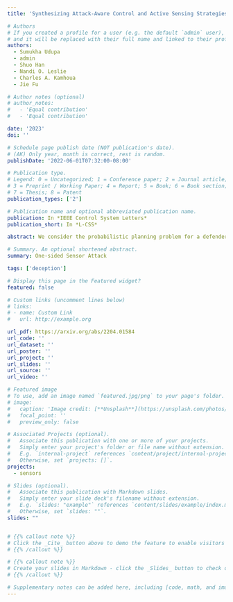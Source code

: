 ```yaml
---
title: 'Synthesizing Attack-Aware Control and Active Sensing Strategies under Reactive Sensor Attacks'

# Authors
# If you created a profile for a user (e.g. the default `admin` user), write the username (folder name) here
# and it will be replaced with their full name and linked to their profile.
authors:
  - Sumukha Udupa
  - admin
  - Shuo Han
  - Nandi O. Leslie
  - Charles A. Kamhoua
  - Jie Fu

# Author notes (optional)
# author_notes:
#   - 'Equal contribution'
#   - 'Equal contribution'

date: '2023'
doi: ''

# Schedule page publish date (NOT publication's date).
# (AK) Only year, month is correct, rest is random.
publishDate: '2022-06-01T07:32:00-08:00'

# Publication type.
# Legend: 0 = Uncategorized; 1 = Conference paper; 2 = Journal article;
# 3 = Preprint / Working Paper; 4 = Report; 5 = Book; 6 = Book section;
# 7 = Thesis; 8 = Patent
publication_types: ['2']

# Publication name and optional abbreviated publication name.
publication: In *IEEE Control System Letters*
publication_short: In *L-CSS*

abstract: We consider the probabilistic planning problem for a defender (P1) who can jointly query the sensors and take control actions to reach a set of goal states while being aware of possible sensor attacks by an adversary (P2) who has perfect observations. To synthesize a provably correct, attack-aware control and active sensing strategy for P1, we construct a stochastic game on graph where the augmented state includes the actual game state (known by the attacker), the belief of the defender about the game state (constructed by the attacker given the attacker's information about the defender's information). We presented an algorithm to solve a belief-based, randomized strategy for P1 to ensure satisfying P1's reachability objective with probability one, under the worst case sensor attacks carried out by an informed P2. The correctness of the algorithm is proven and illustrated with an example.

# Summary. An optional shortened abstract.
summary: One-sided Sensor Attack

tags: ['deception']

# Display this page in the Featured widget?
featured: false

# Custom links (uncomment lines below)
# links:
# - name: Custom Link
#   url: http://example.org

url_pdf: https://arxiv.org/abs/2204.01584
url_code: ''
url_dataset: ''
url_poster: ''
url_project: ''
url_slides: ''
url_source: ''
url_video: ''

# Featured image
# To use, add an image named `featured.jpg/png` to your page's folder.
# image:
#   caption: 'Image credit: [**Unsplash**](https://unsplash.com/photos/pLCdAaMFLTE)'
#   focal_point: ''
#   preview_only: false

# Associated Projects (optional).
#   Associate this publication with one or more of your projects.
#   Simply enter your project's folder or file name without extension.
#   E.g. `internal-project` references `content/project/internal-project/index.md`.
#   Otherwise, set `projects: []`.
projects:
  - sensors

# Slides (optional).
#   Associate this publication with Markdown slides.
#   Simply enter your slide deck's filename without extension.
#   E.g. `slides: "example"` references `content/slides/example/index.md`.
#   Otherwise, set `slides: ""`.
slides: ""


# {{% callout note %}}
# Click the _Cite_ button above to demo the feature to enable visitors to import publication metadata into their reference management software.
# {{% /callout %}}

# {{% callout note %}}
# Create your slides in Markdown - click the _Slides_ button to check out the example.
# {{% /callout %}}

# Supplementary notes can be added here, including [code, math, and images](https://wowchemy.com/docs/writing-markdown-latex/).
---
```


